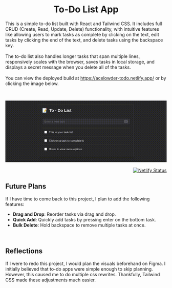 <h1 align="center">
  To-Do List App
</h1>

This is a simple to-do list built with React and Tailwind CSS. It includes full CRUD (Create, Read, Update, Delete) functionality, with intuitive features like allowing users to mark tasks as complete by clicking on the text, edit tasks by clicking the end of the text, and delete tasks using the backspace key.<br/><br/>
The to-do list also handles longer tasks that span multiple lines, responsively scales with the browser, saves tasks in local storage, and displays a secret message when you delete all of the tasks.<br/><br/>
You can view the deployed build at <a href="https://acelowder-todo.netlify.app/">https://acelowder-todo.netlify.app/</a> or by clicking the image below.

&nbsp;

<a href="https://acelowder-todo.netlify.app/"><img src="example.gif" width="1280"></a>
<div align="right">
  
[![Netlify Status](https://api.netlify.com/api/v1/badges/7ea9379c-5c29-4b50-8813-c2fef66699ae/deploy-status)](https://acelowder-todo.netlify.app/)
</div>

## Future Plans
If I have time to come back to this project, I plan to add the following features:
- **Drag and Drop**: Reorder tasks via drag and drop.
- **Quick Add**: Quickly add tasks by pressing enter on the bottom task.
- **Bulk Delete**: Hold backspace to remove multiple tasks at once.

&nbsp;

## Reflections

If I were to redo this project, I would plan the visuals beforehand on Figma. I initially believed that to-do apps were simple enough to skip planning. However, this caused me to do multiple css rewrites. Thankfully, Tailwind CSS made these adjustments much easier.
